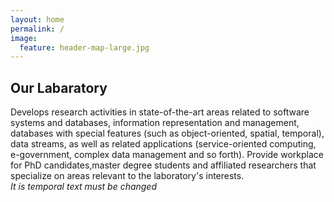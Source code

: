 ```yaml
---
layout: home
permalink: /
image:
  feature: header-map-large.jpg
---
```


<div class="tiles row-fluid">

<div>
  <h2 class="post-title">Our Labaratory</h2>
  <p class="post-excerpt">
  Develops research activities in state-of-the-art areas related to software systems and databases, information representation and management, databases with special features 
  (such as object-oriented, spatial, temporal), 
  data streams, as well as related applications (service-oriented computing,
  e-government, complex data management and so forth). Provide workplace for PhD candidates,master degree students and affiliated researchers that specialize on areas relevant to the laboratory's interests.<br/>
 <i>It is temporal text must be changed</i>
  </p>
</div><!-- /.tile -->
</div><!-- /.tiles -->
